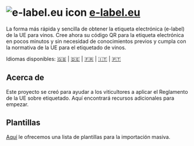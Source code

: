 # ![e-label.eu icon](https://e-label.eu/assets/images/favicons/e-label/favicon-32x32.png) [e-label.eu](https://es.e-label.eu)

La forma más rápida y sencilla de obtener la etiqueta electrónica (e-label) de la UE para vinos. Cree ahora su código QR para la etiqueta electrónica en pocos minutos y sin necesidad de conocimientos previos y cumpla con la normativa de la UE para el etiquetado de vinos.

Idiomas disponibles: [🇬🇧](./README.md) | [🇩🇪](./README.de.md) | [🇫🇷](./README.fr.md) | [🇮🇹](./README.it.md) | [🇵🇹](./README.pt.md)

## Acerca de

Este proyecto se creó para ayudar a los viticultores a aplicar el Reglamento de la UE sobre etiquetado. Aquí encontrará recursos adicionales para empezar.

## Plantillas

[Aquí](bulk-upload-templates/es) le ofrecemos una lista de plantillas para la importación masiva.
